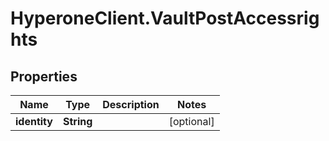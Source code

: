 # HyperoneClient.VaultPostAccessrights

## Properties

Name | Type | Description | Notes
------------ | ------------- | ------------- | -------------
**identity** | **String** |  | [optional] 


